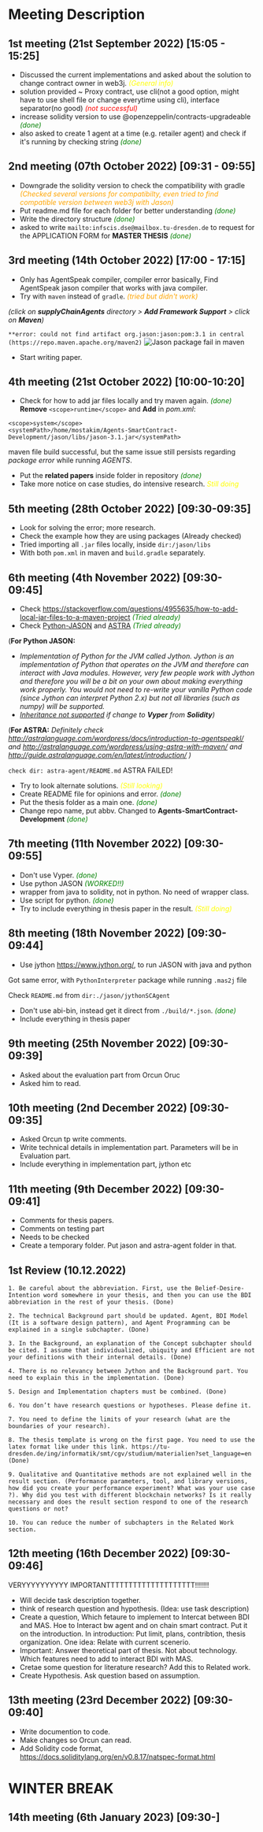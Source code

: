 # Meeting Description

## 1st meeting (21st September 2022) [15:05 - 15:25]

- Discussed the current implementations and asked about the solution to change contract owner in web3j. <span style="color: yellow"> _(General info)_  </span>
- solution provided ~ Proxy contract, use cli(not a good option, might have to use shell file or change everytime using cli), interface separator(no good) <span style="color: red"> _(not successful)_  </span>
- increase solidity version to use @openzeppelin/contracts-upgradeable <span style="color: green"> _(done)_  </span>
- also asked to create 1 agent at a time (e.g. retailer agent) and check if it's running by checking string <span style="color: green"> _(done)_  </span>


## 2nd meeting (07th October 2022) [09:31 - 09:55]
- Downgrade the solidity version to check the compatibility with gradle <span style="color: orange"> _(Checked several versions for compatibilty, even tried to find compatible version between web3j with Jason)_  </span>
- Put readme.md file for each folder for better understanding <span style="color: green"> _(done)_  </span>
- Write the directory structure <span style="color: green"> _(done)_  </span>
- asked to write `mailto:infscis.dse@mailbox.tu-dresden.de`  to request for the APPLICATION FORM for **MASTER THESIS** <span style="color: green"> _(done)_  </span>


## 3rd meeting (14th October 2022) [17:00 - 17:15]
- Only has AgentSpeak compiler, compiler error basically, Find AgentSpeak jason compiler that works with java compiler.
- Try with `maven` instead of `gradle`. <span style="color: orange"> _(tried but didn't work)_  </span>

_(click on **supplyChainAgents** directory > **Add Framework Support** > click on **Maven**)_

`**error: could not find artifact org.jason:jason:pom:3.1 in central (https://repo.maven.apache.org/maven2)`
![Jason package fail in maven](../images/mavenFail_jason.png)
- Start writing paper.

## 4th meeting (21st October 2022) [10:00-10:20]
- Check for how to add jar files locally and try maven again. <span style="color: green"> _(done)_  </span>
**Remove** ```<scope>runtime</scope>``` and **Add** in _pom.xml_:
```
<scope>system</scope>
<systemPath>/home/mostakim/Agents-SmartContract-Development/jason/libs/jason-3.1.jar</systemPath>
```
maven file build successful, but the same issue still persists regarding _package error_ while running _AGENTS_.
- Put the **related papers** inside folder in repository <span style="color: green"> _(done)_  </span>
- Take more notice on case studies, do intensive research. <span style="color: yellow"> _Still doing_  </span>

## 5th meeting (28th October 2022) [09:30-09:35]
- Look for solving the error; more research.
- Check the example how they are using packages (Already checked)
- Tried importing all `.jar` files locally, inside `dir:/jason/libs`
- With both `pom.xml` in maven and `build.gradle` separately.

## 6th meeting (4th November 2022) [09:30-09:45]
- Check https://stackoverflow.com/questions/4955635/how-to-add-local-jar-files-to-a-maven-project <span style="color: green"> _(Tried already)_  </span>
- Check [Python-JASON](https://github.com/niklasf/python-agentspeak) and [ASTRA](http://astralanguage.com/wordpress/) <span style="color: green"> _(Tried already)_  </span>

(**For Python JASON:** 
- _Implementation of Python for the JVM called _Jython_. Jython is an implementation of Python that operates on the JVM and therefore can interact with Java modules. However, very few people work with Jython and therefore you will be a bit on your own about making everything work properly. You would not need to re-write your vanilla Python code (since Jython can interpret Python 2.x) but not all libraries (such as numpy) will be supported._
- _[Inheritance not supported](https://vyper.readthedocs.io/en/v0.1.0-beta.7/frequently-asked-questions.html#what-is-not-included-in-vyper) if change to **Vyper** from **Solidity**)_

(**For ASTRA:** _Definitely check http://astralanguage.com/wordpress/docs/introduction-to-agentspeakl/ 
and http://astralanguage.com/wordpress/using-astra-with-maven/ and http://guide.astralanguage.com/en/latest/introduction/ )_

`check dir: astra-agent/README.md` ASTRA FAILED!
- Try to look alternate solutions. <span style="color: Yellow"> _(Still looking)_  </span>
- Create README file for opinions and error. <span style="color: green"> _(done)_  </span>
- Put the thesis folder as a main one. <span style="color: green"> _(done)_  </span>
- Change repo name, put abbv. Changed to **Agents-SmartContract-Development** <span style="color: green"> _(done)_  </span>

## 7th meeting (11th November 2022) [09:30-09:55]
- Don't use Vyper. <span style="color: green"> _(done)_  </span>
- Use python JASON <span style="color: green"> _(WORKED!!)_  </span>
- wrapper from java to solidity, not in python. No need of wrapper class. 
- Use script for python. <span style="color: green"> _(done)_  </span>
- Try to include everything in thesis paper in the result. <span style="color: Yellow"> _(Still doing)_  </span>

## 8th meeting (18th November 2022) [09:30-09:44]
- Use jython https://www.jython.org/, to run JASON with java and python

Got same error, with `PythonInterpreter` package while running `.mas2j` file

Check `README.md` from `dir:./jason/jythonSCAgent`
- Don't use abi-bin, instead get it direct from `./build/*.json`.  <span style="color: green"> _(done)_  </span>
- Include everything in thesis paper

## 9th meeting (25th November 2022) [09:30- 09:39]
- Asked about the evaluation part from Orcun Oruc
- Asked him to read.

## 10th meeting (2nd December 2022) [09:30- 09:35]
- Asked Orcun tp write comments.
- Write technical details in implementation part. Parameters will be in Evaluation part.
- Include everything in implementation part, jython etc

## 11th meeting (9th December 2022) [09:30- 09:41]
- Comments for thesis papers.
- Comments on testing part
- Needs to be checked 
- Create a temporary folder. Put jason and astra-agent folder in that.

## 1st Review (10.12.2022) 


    1. Be careful about the abbreviation. First, use the Belief-Desire-Intention word somewhere in your thesis, and then you can use the BDI abbreviation in the rest of your thesis. (Done)

    2. The technical Background part should be updated. Agent, BDI Model (It is a software design pattern), and Agent Programming can be explained in a single subchapter. (Done)
    
    3. In the Background, an explanation of the Concept subchapter should be cited. I assume that individualized, ubiquity and Efficient are not your definitions with their internal details. (Done)
    
    4. There is no relevancy between Jython and the Background part. You need to explain this in the implementation. (Done)

    5. Design and Implementation chapters must be combined. (Done)
    
    6. You don’t have research questions or hypotheses. Please define it. 
    
    7. You need to define the limits of your research (what are the boundaries of your research).
    
    8. The thesis template is wrong on the first page. You need to use the latex format like under this link. https://tu-dresden.de/ing/informatik/smt/cgv/studium/materialien?set_language=en  (Done)
    
    9. Qualitative and Quantitative methods are not explained well in the result section. (Performance parameters, tool, and library versions, how did you create your performance experiment? What was your use case ?). Why did you test with different blockchain networks? Is it really necessary and does the result section respond to one of the research questions or not? 
    
    10. You can reduce the number of subchapters in the Related Work section. 


## 12th meeting (16th December 2022) [09:30- 09:46]
VERYYYYYYYYYY IMPORTANTTTTTTTTTTTTTTTTTTTT!!!!!!!

- Will decide task description together.
- think of research question and hypothesis. (Idea: use task description)
- Create a question, Which fetaure to implement to Intercat between BDI and MAS. Hoe to Interact bw agent and on chain smart contract. Put it on the introduction. In introduction: Put limit, plans, contribtion, thesis organization. One idea: Relate with current scenerio.
- Important: Answer theoretical part of thesis. Not about technology. Which features need to add to interact BDI with MAS.
- Cretae some question for literature research? Add this to Related work.
- Create Hypothesis. Ask question based on assumption.

## 13th meeting (23rd December 2022) [09:30-09:40]
- Write documention to code.
- Make changes so Orcun can read.
- Add Solidity code format, https://docs.soliditylang.org/en/v0.8.17/natspec-format.html

# WINTER BREAK

## 14th meeting (6th January 2023) [09:30-]